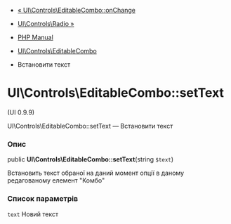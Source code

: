 - [«
UI\Controls\EditableCombo::onChange](ui-controls-editablecombo.onchange.md)
- [UI\Controls\Radio »](class.ui-controls-radio.md)

- [PHP Manual](index.md)
- [UI\Controls\EditableCombo](class.ui-controls-editablecombo.md)
- Встановити текст

# UI\Controls\EditableCombo::setText

(UI 0.9.9)

UI\Controls\EditableCombo::setText — Встановити текст

### Опис

public **UI\Controls\EditableCombo::setText**(string `$text`)

Встановить текст обраної на даний момент опції в даному редагованому
елемент "Комбо"

### Список параметрів

`text`
Новий текст

